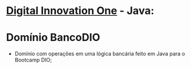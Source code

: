 # [Digital Innovation One](https://www.dio.me) - Java:

# Domínio BancoDIO
- Domínio com operações em uma lógica bancária feito em Java para o Bootcamp DIO;




